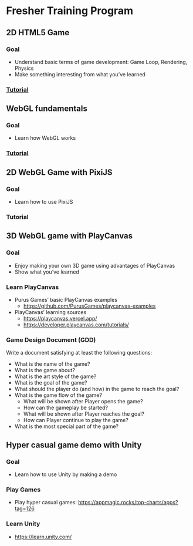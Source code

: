 # Fresher Training Program

## 2D HTML5 Game

### Goal
* Understand basic terms of game development: Game Loop, Rendering, Physics
* Make something interesting from what you’ve learned

### [Tutorial](./2d-context/0.introduction.md)

## WebGL fundamentals

### Goal
* Learn how WebGL works

### [Tutorial](webgl/introduction.md)

## 2D WebGL Game with PixiJS

### Goal
- Learn how to use PixiJS

### Tutorial

## 3D WebGL game with PlayCanvas

### Goal
* Enjoy making your own 3D game using advantages of PlayCanvas
* Show what you’ve learned

### Learn PlayCanvas
* Purus Games’ basic PlayCanvas examples
  * https://github.com/PurusGames/playcanvas-examples
* PlayCanvas’ learning sources
  * https://playcanvas.vercel.app/
  * https://developer.playcanvas.com/tutorials/

### Game Design Document (GDD)
Write a document satisfying at least the following questions:
* What is the name of the game?
* What is the game about?
* What is the art style of the game?
* What is the goal of the game?
* What should the player do (and how) in the game to reach the goal?
* What is the game flow of the game?
  * What will be shown after Player opens the game?
  * How can the gameplay be started?
  * What will be shown after Player reaches the goal?
  * How can Player continue to play the game?
* What is the most special part of the game?

## Hyper casual game demo with Unity

### Goal
* Learn how to use Unity by making a demo

### Play Games
* Play hyper casual games: https://appmagic.rocks/top-charts/apps?tag=126

### Learn Unity
* https://learn.unity.com/
